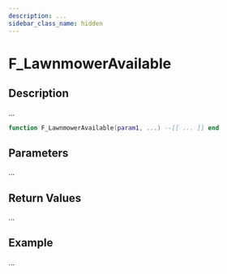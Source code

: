 ```yaml
---
description: ...
sidebar_class_name: hidden
---
```


# F_LawnmowerAvailable

## Description

...

```lua
function F_LawnmowerAvailable(param1, ...) --[[ ... ]] end
```

## Parameters

...

## Return Values

...

## Example

...

